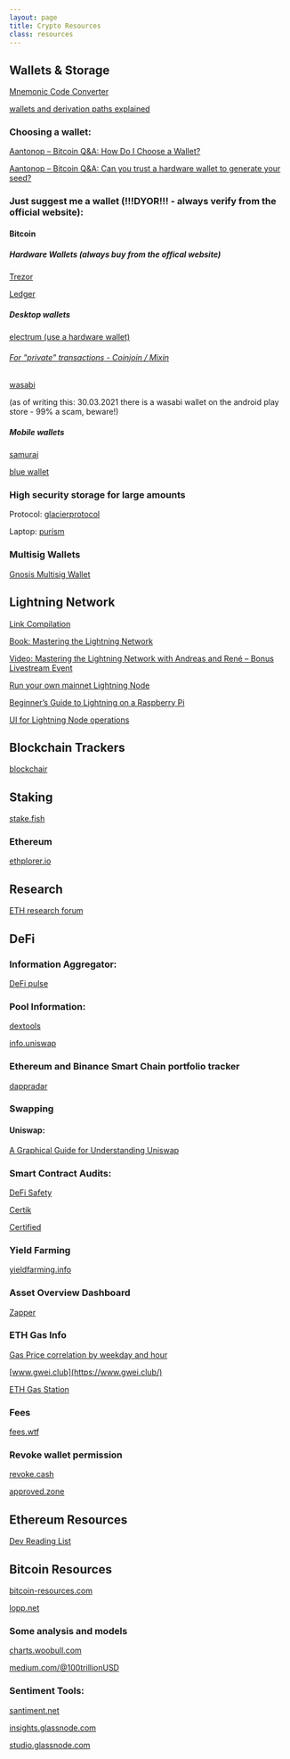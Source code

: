 ```yaml
---
layout: page
title: Crypto Resources
class: resources
---
```

## Wallets & Storage

[Mnemonic Code Converter](https://iancoleman.io/bip39/)

[wallets and derivation paths explained](https://medium.com/myetherwallet/hd-wallets-and-derivation-paths-explained-865a643c7bf2)

### Choosing a wallet:

[Aantonop – Bitcoin Q&A: How Do I Choose a Wallet?](https://www.youtube.com/watch?v=tN6b62sEpsY&amp;ab_channel=aantonop)
<br>

[Aantonop – Bitcoin Q&A: Can you trust a hardware wallet to generate your
seed?](https://www.youtube.com/watch?v=tN6b62sEpsY&amp;ab_channel=aantonop)

### Just suggest me a wallet (!!!DYOR!!! - always verify from the official website):

#### Bitcoin

##### Hardware Wallets (always buy from the offical website)

[Trezor](https://trezor.io/)

[Ledger](https://www.ledger.com/)

##### Desktop wallets
[electrum (use a hardware wallet)](https://electrum.org/#home)

###### [For "private" transactions - Coinjoin / Mixin](https://www.youtube.com/watch?v=rKoMvOH4zoY)

[wasabi](https://wasabiwallet.io/)

(as of writing this: 30.03.2021 there is a wasabi wallet on the android play store  - 99% a scam, beware!)

##### Mobile wallets

[samurai](https://samouraiwallet.com/)

[blue wallet](https://bluewallet.io/)

### High security storage for large amounts

Protocol: [glacierprotocol](https://glacierprotocol.org/)

Laptop: [purism](https://puri.sm/)

### Multisig Wallets

[Gnosis Multisig Wallet](https://gnosis-safe.io/)

## Lightning Network

[Link Compilation](https://ln.guide/)

[Book: Mastering the Lightning Network](https://github.com/lnbook/lnbook)

[Video: Mastering the Lightning Network with Andreas and René – Bonus Livestream
Event](https://www.youtube.com/watch?v=fEPW6RXMGmA&amp;ab_channel=aantonop)

[Run your own mainnet Lightning Node](https://medium.com/@dougvk/run-your-own-mainnet-lightning-node-2d2eab628a8b)

[Beginner’s Guide to ️Lightning️ on a Raspberry Pi](https://stadicus.github.io/RaspiBolt/)

[UI for Lightning Node operations](https://github.com/Ride-The-Lightning/RTL)

## Blockchain Trackers

[blockchair](https://blockchair.com/)

## Staking
[stake.fish](https://stake.fish/)

### Ethereum

[ethplorer.io](https://ethplorer.io/)

## Research
[ETH research forum](https://ethresear.ch/)

## DeFi

### Information Aggregator:

[DeFi pulse](https://defipulse.com/)

### Pool Information:

[dextools](https://www.dextools.io/app/uniswap/pool-explorer)

[info.uniswap](https://info.uniswap.org/)

### Ethereum and Binance Smart Chain portfolio tracker

[dappradar](https://dappradar.com/hub/wallet/)

### Swapping

#### Uniswap:

[A Graphical Guide for Understanding Uniswap](https://docs.ethhub.io/guides/graphical-guide-for-understanding-uniswap/)

### Smart Contract Audits:

[DeFi Safety](https://defisafety.com/)

[Certik](https://certik.org/)

[Certified](https://cer.live/defi)

### Yield Farming

[yieldfarming.info](https://yieldfarming.info/)

### Asset Overview Dashboard

[Zapper](https://zapper.fi/dashboard)

### ETH Gas Info

[Gas Price correlation by weekday and hour](https://medium.com/dextf/ethereum-how-to-save-even-more-on-gas-price-with-a-weekly-plan-c6689ac09fe6)

[www.gwei.club](https://www.gwei.club/)

[ETH Gas Station](https://ethgasstation.info/)

### Fees

[fees.wtf](https://fees.wtf/)

### Revoke wallet permission

[revoke.cash](https://revoke.cash/)

[approved.zone](https://approved.zone/)


## Ethereum Resources

[Dev Reading List](https://github.com/yippee-ki-yay/eth-dev-reading-list)

## Bitcoin Resources

[bitcoin-resources.com](https://bitcoin-resources.com/)

[lopp.net](https://www.lopp.net/bitcoin-information.html)

### Some analysis and models

[charts.woobull.com](http://charts.woobull.com/)

[medium.com/@100trillionUSD](https://medium.com/@100trillionUSD)

### Sentiment Tools:

[santiment.net](https://app.santiment.net/)

[insights.glassnode.com](https://insights.glassnode.com/)

[studio.glassnode.com](https://studio.glassnode.com/)
